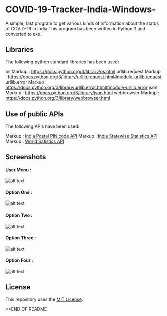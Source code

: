 # COVID-19-Tracker-India-Windows-

A simple, fast program to get various kinds of information about the status of COVID-19 in India
This program has been written in Python 3 and converted to exe.


## Libraries

The following python standard libraries has been used:

os               Markup :  <https://docs.python.org/3/library/os.html>
urllib.request   Markup :  <https://docs.python.org/3/library/urllib.request.html#module-urllib.request>
urllib.error     Markup :  <https://docs.python.org/3/library/urllib.error.html#module-urllib.error>
json             Markup :  <https://docs.python.org/3/library/json.html>
webbrowser       Markup :  <https://docs.python.org/3/library/webbrowser.html>


## Use of public APIs

The following APIs have been used:

Markup :  [India Postal PIN code API](http://www.postalpincode.in/Api-Details "India Post Postal PIN code API Details")
Markup :  [India Statewise Statistics API](https://api.rootnet.in/covid19-in/unofficial/covid19india.org/statewise "India Unofficial Statewise COVID-19 Statistics")
Markup :  [World Satistics API](https://covidapi.info/api/v1/global "World COVID-19 Statistics")


## Screenshots

#### User Menu :
![alt text](https://github.com/deeptadeeproy/COVID-19-Tracker-India-Windows-/blob/master/Screenshots/menu.PNG)

#### Option One :
![alt text](https://github.com/deeptadeeproy/COVID-19-Tracker-India-Windows-/blob/master/Screenshots/option1.PNG)

#### Option Two :
![alt text](https://github.com/deeptadeeproy/COVID-19-Tracker-India-Windows-/blob/master/Screenshots/option2.PNG)

#### Option Three :
![alt text](https://github.com/deeptadeeproy/COVID-19-Tracker-India-Windows-/blob/master/Screenshots/option3.PNG)

#### Option Four :
![alt text](https://github.com/deeptadeeproy/COVID-19-Tracker-India-Windows-/blob/master/Screenshots/option4.PNG)


## License

This repository uses the [MIT License](/LICENSE).

**END OF README
